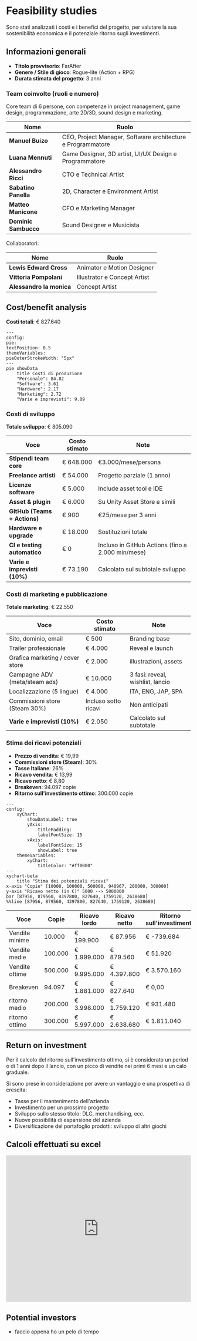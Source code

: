# Feasibility studies

Sono stati analizzati i costi e i benefici del progetto, per valutare la sua
sostenibilità economica e il potenziale ritorno sugli investimenti.

## Informazioni generali

- **Titolo provvisorio**: FarAfter
- **Genere / Stile di gioco**: Rogue-lite (Action + RPG)
- **Durata stimata del progetto**: 3 anni

### Team coinvolto (ruoli e numero)

Core team di 6 persone, con competenze in project management, game design,
programmazione, arte 2D/3D, sound design e marketing.

| Nome                 | Ruolo                                                       |
|----------------------|-------------------------------------------------------------|
| **Manuel Buizo**     | CEO, Project Manager, Software architecture e Programmatore |
| **Luana Mennuti**    | Game Designer, 3D artist, UI/UX Design e Programmatore      |
| **Alessandro Ricci** | CTO e Technical Artist                                      |
| **Sabatino Panella** | 2D, Character e Environment Artist                          |
| **Matteo Manicone**  | CFO e Marketing Manager                                     |
| **Dominic Sambucco** | Sound Designer e Musicista                                  |

Collaboratori:

| Nome                     | Ruolo                        |
|--------------------------|------------------------------|
| **Lewis Edward Cross**   | Animator e Motion Designer   |
| **Vittoria Pompolani**   | Illustrator e Concept Artist |
| **Alessandro la monica** | Concept Artist               |

## Cost/benefit analysis

**Costi totali**: € 827.640

```mermaid
---
config:
pie:
textPosition: 0.5
themeVariables:
pieOuterStrokeWidth: "5px"
---
pie showData
    title Costi di produzione
    "Personale": 84.82
    "Software": 3.61
    "Hardware": 2.17
    "Marketing": 2.72
    "Varie e imprevisti": 9.09
```

### Costi di sviluppo

**Totale sviluppo**: € 805.090

| Voce                         | Costo stimato | Note                                              |
|------------------------------|---------------|---------------------------------------------------|
| **Stipendi team core**       | € 648.000     | €3.000/mese/persona                               |
| **Freelance artisti**        | € 54.000      | Progetto parziale (1 anno)                        |
| **Licenze software**         | € 5.000       | Include asset tool e IDE                          |
| **Asset & plugin**           | € 6.000       | Su Unity Asset Store e simili                     |
| **GitHub (Teams + Actions)** | € 900         | €25/mese per 3 anni                               |
| **Hardware e upgrade**       | € 18.000      | Sostituzioni totale                               |
| **CI e testing automatico**  | € 0           | Incluso in GitHub Actions (fino a 2.000 min/mese) |
| **Varie e imprevisti (10%)** | € 73.190      | Calcolato sul subtotale sviluppo                  |

### Costi di marketing e pubblicazione

**Totale marketing**: € 22.550

| Voce                            | Costo stimato        | Note                             |
|---------------------------------|----------------------|----------------------------------|
| Sito, dominio, email            | € 500                | Branding base                    |
| Trailer professionale           | € 4.000              | Reveal e launch                  |
| Grafica marketing / cover store | € 2.000              | illustrazioni, assets            |
| Campagne ADV (meta/steam ads)   | € 10.000             | 3 fasi: reveal, wishlist, lancio |
| Localizzazione (5 lingue)       | € 4.000              | ITA, ENG, JAP, SPA               |
| Commissioni store (Steam 30%)   | Incluso sotto ricavi | Non anticipati                   |
| **Varie e imprevisti (10%)**    | € 2.050              | Calcolato sul subtotale          |

### Stima dei ricavi potenziali

- **Prezzo di vendita**: € 19,99
- **Commissioni store (Steam)**: 30%
- **Tasse Italiane**: 26%
- **Ricavo vendita**: € 13,99
- **Ricavo netto**: € 8,80
- **Breakeven**: 94.097 copie
- **Ritorno sull'investimento ottimo**: 300.000 copie

```mermaid
---
config:
    xyChart:
        showDataLabel: true
        yAxis:
            titlePadding: 
            labelFontSize: 15
        xAxis:
            labelFontSize: 15
            showLabel: true
    themeVariables:
        xyChart:
            titleColor: "#ff0000"
---
xychart-beta
    title "Stima dei potenziali ricavi"
x-axis "Copie" [10000, 100000, 500000, 940967, 200000, 300000]
y-axis "Ricavo netto (in €)" 5000 --> 5000000
bar [87956, 879560, 4397800, 827640, 1759120, 2638680]
%%line [87956, 879560, 4397800, 827640, 1759120, 2638680]
```

| Voce           | Copie   | Ricavo lordo | Ricavo netto | Ritorno sull'investimento | ROI     |
|----------------|---------|--------------|--------------|---------------------------|---------|
| Vendite minime | 10.000  | € 199.900    | € 87.956     | € -739.684                | 10,63%  |
| Vendite medie  | 100.000 | € 1.999.000  | € 879.560    | € 51.920                  | 106,27% |
| Vendite ottime | 500.000 | € 9.995.000  | € 4.397.800  | € 3.570.160               | 531,37% |
| Breakeven      | 94.097  | € 1.881.000  | € 827.640    | € 0,00                    | 100,00% |
| ritorno medio  | 200.000 | € 3.998.000  | € 1.759.120  | € 931.480                 | 212,55% |
| ritorno ottimo | 300.000 | € 5.997.000  | € 2.638.680  | € 1.811.040               | 318,82% |

## Return on investment

Per il calcolo del ritorno sull'investimento ottimo, si è considerato un period o di 1 anni
dopo il lancio, con un picco di vendite nei primi 6 mesi e un calo graduale.

Si sono prese in considerazione per avere un vantaggio e una prospettiva di crescita:

- Tasse per il mantenimento dell'azienda
- Investimento per un prossimo progetto
- Sviluppo sullo stesso titolo: DLC, merchandising, ecc.
- Nuove possibilità di espansione del azienda
- Diversificazione del portafoglio prodotti: sviluppo di altri giochi

## Calcoli effettuati su excel

<iframe src="https://docs.google.com/spreadsheets/d/1VJKu_P6mUfhXTyA3cvgl_bDoUeMmOLCSJxWIu0laI_U/edit?usp=sharing"
width="100%" height="400px" frameborder="0"></iframe>

## Potential investors

- faccio appena ho un pelo di tempo